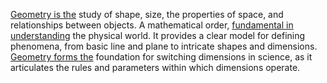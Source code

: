 
[Geometry is the](2/3/2/3/2/3/.Geometry) study of shape, size, the properties of space, and relationships between objects. A mathematical order, [fundamental in understanding](2/2/3/2/2/2/.Understanding%20and%20Explanation) the physical world. It provides a clear model for defining phenomena, from basic line and plane to intricate shapes and dimensions. [Geometry forms the](2/3/2/3/2/3/.Geometry) foundation for switching dimensions in science, as it articulates the rules and parameters within which dimensions operate.

